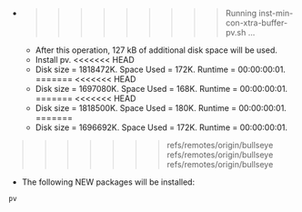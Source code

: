 * >>>>>>>>> Running inst-min-con-xtra-buffer-pv.sh ...
  * After this operation, 127 kB of additional disk space will be used.
  * Install pv.
<<<<<<< HEAD
  * Disk size = 1818472K. Space Used = 172K. Runtime = 00:00:00:01.
=======
<<<<<<< HEAD
  * Disk size = 1697080K. Space Used = 168K. Runtime = 00:00:00:01.
=======
<<<<<<< HEAD
  * Disk size = 1818500K. Space Used = 180K. Runtime = 00:00:00:01.
=======
  * Disk size = 1696692K. Space Used = 172K. Runtime = 00:00:00:01.
>>>>>>> refs/remotes/origin/bullseye
>>>>>>> refs/remotes/origin/bullseye
>>>>>>> refs/remotes/origin/bullseye
  * The following NEW packages will be installed:
  ```bash
pv
  ```
